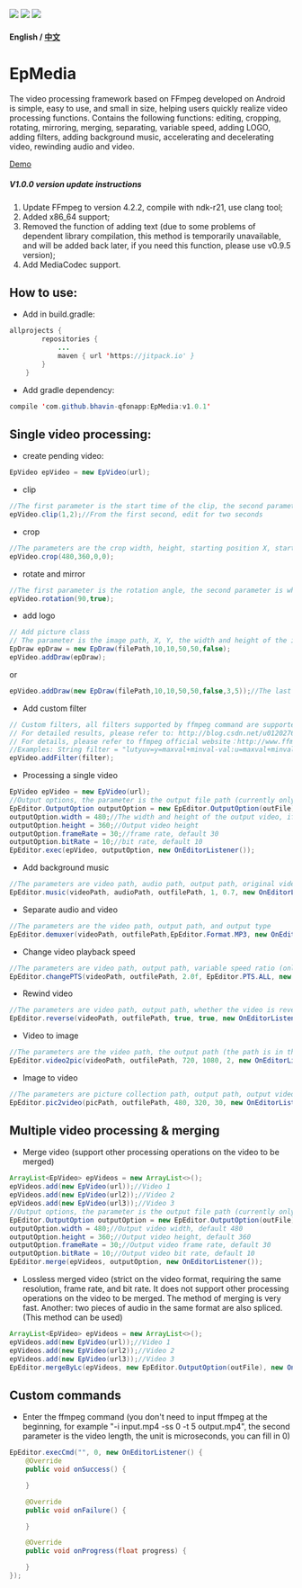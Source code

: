 [![](https://img.shields.io/badge/minSdkVersion-21-green.svg)](https://developer.android.google.cn) [![](https://img.shields.io/badge/FFmpeg-4.2.2-orange.svg)](https://ffmpeg.org/download.html#release_3.3) 
[![](https://jitpack.io/v/yangjie10930/EpMedia.svg)](https://jitpack.io/#yangjie10930/EpMedia)
#### English / [中文](https://github.com/yangjie10930/EpMedia/blob/master/README.md)

# EpMedia
The video processing framework based on FFmpeg developed on Android is simple, easy to use, and small in size, helping users quickly realize video processing functions. Contains the following functions: editing, cropping, rotating, mirroring, merging, separating, variable speed, adding LOGO, adding filters, adding background music, accelerating and decelerating video, rewinding audio and video. 

<a href="https://github.com/yangjie10930/EpMediaDemo" target="_blank">Demo</a>   

##### V1.0.0 version update instructions
1. Update FFmpeg to version 4.2.2, compile with ndk-r21, use clang tool;
1. Added x86_64 support;
1. Removed the function of adding text (due to some problems of dependent library compilation, this method is temporarily unavailable, and will be added back later, if you need this function, please use v0.9.5 version);
1. Add MediaCodec support.


## How to use:
* Add in build.gradle:
```Java
allprojects {
		repositories {
			...
			maven { url 'https://jitpack.io' }
		}
	}
```
* Add gradle dependency:
```Java
compile 'com.github.bhavin-qfonapp:EpMedia:v1.0.1'
```
## Single video processing:
* create pending video:
```Java
EpVideo epVideo = new EpVideo(url);
```
* clip
```Java
//The first parameter is the start time of the clip, the second parameter is the duration, in seconds
epVideo.clip(1,2);//From the first second, edit for two seconds
```
* crop
```Java
//The parameters are the crop width, height, starting position X, starting position Y
epVideo.crop(480,360,0,0);
```
* rotate and mirror
```Java
//The first parameter is the rotation angle, the second parameter is whether to mirror, only supports 90,180,270 degree rotation
epVideo.rotation(90,true);
```
* add logo
```Java
// Add picture class
// The parameter is the image path, X, Y, the width and height of the image, whether it is a moving image (only png, jpg, gif images are supported, if it is a gif image, the last parameter is true)
EpDraw epDraw = new EpDraw(filePath,10,10,50,50,false);
epVideo.addDraw(epDraw);
```
or
```Java
epVideo.addDraw(new EpDraw(filePath,10,10,50,50,false,3,5));//The last two parameters are the displayed start time and duration
```
* Add custom filter
```Java
// Custom filters, all filters supported by ffmpeg command are supported
// For detailed results, please refer to: http://blog.csdn.net/u012027644/article/details/77833484
// For details, please refer to ffmpeg official website：http://www.ffmpeg.org/ffmpeg-filters.html
//Examples: String filter = "lutyuv=y=maxval+minval-val:u=maxval+minval-val:v=maxval+minval-val";
epVideo.addFilter(filter);
```
* Processing a single video
```Java
EpVideo epVideo = new EpVideo(url);
//Output options, the parameter is the output file path (currently only supports mp4 format output)
EpEditor.OutputOption outputOption = new EpEditor.OutputOption(outFile);
outputOption.width = 480;//The width and height of the output video, if not set, the original video width and height
outputOption.height = 360;//Output video height
outputOption.frameRate = 30;//frame rate, default 30
outputOption.bitRate = 10;//bit rate, default 10
EpEditor.exec(epVideo, outputOption, new OnEditorListener());
```
* Add background music
```Java
//The parameters are video path, audio path, output path, original video volume (1 is 100%, 0.7 is 70%, and so on), add audio volume
EpEditor.music(videoPath, audioPath, outfilePath, 1, 0.7, new OnEditorListener());
```
* Separate audio and video
```Java
//The parameters are the video path, output path, and output type
EpEditor.demuxer(videoPath, outfilePath,EpEditor.Format.MP3, new OnEditorListener());
```
* Change video playback speed
```Java
//The parameters are video path, output path, variable speed ratio (only supports 0.25-4 times), variable speed type (VIDEO-video (if VIDEO is selected, audio will be shielded), AUDIO-audio, ALL-video audio and variable speed)
EpEditor.changePTS(videoPath, outfilePath, 2.0f, EpEditor.PTS.ALL, new OnEditorListener());
```
* Rewind video
```Java
//The parameters are video path, output path, whether the video is reversed, and whether the audio is reversed (if both are true, the audio and video are reversed, if the video ture audio is false, the output is reversed without audio video, video false audio ture If it is, input the audio of the reverse playback, and the audio reverse playback also uses this configuration)
EpEditor.reverse(videoPath, outfilePath, true, true, new OnEditorListener());
```
* Video to image
```Java
//The parameters are the video path, the output path (the path is in the form of a collection, such as pic% 03d.jpg, supports both jpg and png image formats), the width of the output picture, the height of the output picture, and the number of output pictures per second (if 2 It ’s 2 frames per second, if 0.5f, it ’s one frame every two seconds.)
EpEditor.video2pic(videoPath, outfilePath, 720, 1080, 2, new OnEditorListener());
```
* Image to video
```Java
//The parameters are picture collection path, output path, output video width, output video height, output video frame rate
EpEditor.pic2video(picPath, outfilePath, 480, 320, 30, new OnEditorListener());
```
## Multiple video processing & merging
* Merge video (support other processing operations on the video to be merged)
```Java
ArrayList<EpVideo> epVideos = new ArrayList<>();
epVideos.add(new EpVideo(url));//Video 1
epVideos.add(new EpVideo(url2));//Video 2
epVideos.add(new EpVideo(url3));//Video 3
//Output options, the parameter is the output file path (currently only supports mp4 format output)
EpEditor.OutputOption outputOption = new EpEditor.OutputOption(outFile);
outputOption.width = 480;//Output video width, default 480
outputOption.height = 360;//Output video height, default 360
outputOption.frameRate = 30;//Output video frame rate, default 30
outputOption.bitRate = 10;//Output video bit rate, default 10
EpEditor.merge(epVideos, outputOption, new OnEditorListener());
```
* Lossless merged video (strict on the video format, requiring the same resolution, frame rate, and bit rate. It does not support other processing operations on the video to be merged. The method of merging is very fast. Another: two pieces of audio in the same format are also spliced. (This method can be used)
```Java
ArrayList<EpVideo> epVideos = new ArrayList<>();
epVideos.add(new EpVideo(url));//Video 1
epVideos.add(new EpVideo(url2));//Video 2
epVideos.add(new EpVideo(url3));//Video 3
EpEditor.mergeByLc(epVideos, new EpEditor.OutputOption(outFile), new OnEditorListener());
```
## Custom commands
* Enter the ffmpeg command (you don't need to input ffmpeg at the beginning, for example "-i input.mp4 -ss 0 -t 5 output.mp4", the second parameter is the video length, the unit is microseconds, you can fill in 0)
```Java
EpEditor.execCmd("", 0, new OnEditorListener() {
	@Override
	public void onSuccess() {

	}

	@Override
	public void onFailure() {

	}

	@Override
	public void onProgress(float progress) {

	}
});
```
